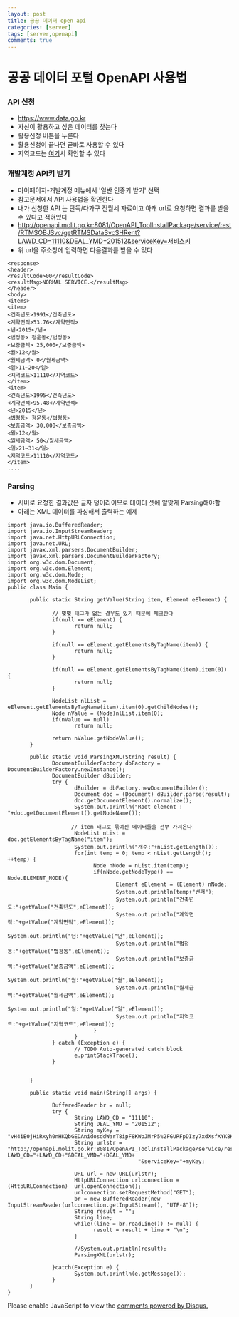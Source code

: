 ```yaml
---
layout: post
title: 공공 데이터 open api
categories: [server]
tags: [server,openapi]
comments: true
---
```


# 공공 데이터 포털 OpenAPI 사용법
### API 신청
- https://www.data.go.kr
- 자신이 활용하고 싶은 데이터를 찾는다
- 활용신청 버튼을 누른다
- 활용신청이 끝나면 곧바로 사용할 수 있다
- 지역코드는 [여기](https://www.mois.go.kr/frt/bbs/type001/commonSelectBoardArticle.do?bbsId=BBSMSTR_000000000052&nttId=61552)서 확인할 수 있다

### 개발계정 API키 받기
- 마이페이지-개발계정 메뉴에서 '일반 인증키 받기' 선택
- 참고문서에서 API 사용법을 확인한다
- 내가 신청한 API 는 단독/다가구 전월세 자료이고 아래 url로 요청하면 결과를 받을 수 있다고 적혀있다
- http://openapi.molit.go.kr:8081/OpenAPI_ToolInstallPackage/service/rest/RTMSOBJSvc/getRTMSDataSvcSHRent?LAWD_CD=11110&DEAL_YMD=201512&serviceKey=서비스키
- 위 url을 주소창에 입력하면 다음결과를 받을 수 있다

~~~
<response>
<header>
<resultCode>00</resultCode>
<resultMsg>NORMAL SERVICE.</resultMsg>
</header>
<body>
<items>
<item>
<건축년도>1991</건축년도>
<계약면적>53.76</계약면적>
<년>2015</년>
<법정동> 청운동</법정동>
<보증금액> 25,000</보증금액>
<월>12</월>
<월세금액> 0</월세금액>
<일>11~20</일>
<지역코드>11110</지역코드>
</item>
<item>
<건축년도>1995</건축년도>
<계약면적>95.48</계약면적>
<년>2015</년>
<법정동> 청운동</법정동>
<보증금액> 30,000</보증금액>
<월>12</월>
<월세금액> 50</월세금액>
<일>21~31</일>
<지역코드>11110</지역코드>
</item>
....
~~~

### Parsing
- 서버로 요청한 결과값은 글자 덩어리이므로 데이터 셋에 알맞게 Parsing해야함
- 아래는 XML 데이터를 파싱해서 출력하는 예제

~~~
import java.io.BufferedReader;
import java.io.InputStreamReader;
import java.net.HttpURLConnection;
import java.net.URL;
import javax.xml.parsers.DocumentBuilder;
import javax.xml.parsers.DocumentBuilderFactory;
import org.w3c.dom.Document;
import org.w3c.dom.Element;
import org.w3c.dom.Node;
import org.w3c.dom.NodeList;
public class Main {
       
       public static String getValue(String item, Element eElement) {
       
              // 몇몇 태그가 없는 경우도 있기 때문에 체크한다
              if(null == eElement) {
                     return null;
              }
              
              if(null == eElement.getElementsByTagName(item)) {
                     return null;
              }             
              
              if(null == eElement.getElementsByTagName(item).item(0)) {
                     return null;
              }             
              
              NodeList nlList =  eElement.getElementsByTagName(item).item(0).getChildNodes();
              Node nValue = (Node)nlList.item(0);
              if(nValue == null)
                     return null;
              
              return nValue.getNodeValue();
       }
       
       public static void ParsingXML(String result) {
              DocumentBuilderFactory dbFactory =  DocumentBuilderFactory.newInstance();
              DocumentBuilder dBuilder;
              try {
                     dBuilder = dbFactory.newDocumentBuilder();
                     Document doc = (Document) dBuilder.parse(result);
                     doc.getDocumentElement().normalize();
                     System.out.println("Root element :  "+doc.getDocumentElement().getNodeName());
                     
                    // item 태그로 묶여진 데이터들을 전부 가져온다
                     NodeList nList = doc.getElementsByTagName("item");
                     System.out.println("개수:"+nList.getLength());
                     for(int temp = 0; temp < nList.getLength(); ++temp) {
                           Node nNode = nList.item(temp);
                           if(nNode.getNodeType() == Node.ELEMENT_NODE){
                                  Element eElement = (Element) nNode;
                                  System.out.println(temp+"번째");
                                  System.out.println("건축년도:"+getValue("건축년도",eElement));
                                  System.out.println("계약면적:"+getValue("계약면적",eElement));
                                  System.out.println("년:"+getValue("년",eElement));
                                  System.out.println("법정동:"+getValue("법정동",eElement));
                                  System.out.println("보증금액:"+getValue("보증금액",eElement));
                                  System.out.println("월:"+getValue("월",eElement));
                                  System.out.println("월세금액:"+getValue("월세금액",eElement));
                                  System.out.println("일:"+getValue("일",eElement));
                                  System.out.println("지역코드:"+getValue("지역코드",eElement));
                           }
                     }
              } catch (Exception e) {
                     // TODO Auto-generated catch block
                     e.printStackTrace();
              }
              
              
       }
       
       public static void main(String[] args) {
              
              BufferedReader br = null;
              try {
                     String LAWD_CD = "11110";
                     String DEAL_YMD = "201512";
                     String myKey =  "vH4iE0jHiRxyh0nHKQbGEDAnidosddWarT8ipF8KWpJMrP5%2FGURFpDIzy7xdXsfXYK8KX4zhqvm1EzYK7X%2FSvg%3D%3D";
                     String urlstr =  "http://openapi.molit.go.kr:8081/OpenAPI_ToolInstallPackage/service/rest/RTMSOBJSvc/getRTMSDataSvcSHRent?LAWD_CD="+LAWD_CD+"&DEAL_YMD="+DEAL_YMD+
                                         "&serviceKey="+myKey;
                           
                     URL url = new URL(urlstr);
                     HttpURLConnection urlconnection = (HttpURLConnection)  url.openConnection();
                     urlconnection.setRequestMethod("GET");
                     br = new BufferedReader(new  InputStreamReader(urlconnection.getInputStream(), "UTF-8"));
                     String result = "";
                     String line;
                     while((line = br.readLine()) != null) {
                           result = result + line + "\n";
                     }
                     
                     //System.out.println(result);
                     ParsingXML(urlstr);  
                     
              }catch(Exception e) {
                     System.out.println(e.getMessage());
              }
       }
}
~~~



<div id="disqus_thread"></div>
<script>

/**
*  RECOMMENDED CONFIGURATION VARIA*BLES: EDIT AND UNCOMMENT THE SECTION BELOW TO INSERT DYNAMIC VALUES FROM YOUR PLATFORM OR CMS.
*  LEARN WHY DEFINING THESE VARIABLES IS IMPORTANT: https://disqus.com/admin/universalcode/#configuration-variables*/
/*
var disqus_config = function () {
this.page.url = PAGE_URL;  // Replace PAGE_URL with your page's canonical URL variable
this.page.identifier = PAGE_IDENTIFIER; // Replace PAGE_IDENTIFIER with your page's unique identifier variable
};
*/
(function() { // DON'T EDIT BELOW THIS LINE
var d = document, s = d.createElement('script');
s.src = 'https://parkwonhui.disqus.com/embed.js';
s.setAttribute('data-timestamp', +new Date());
(d.head || d.body).appendChild(s);
})();
</script>
<noscript>Please enable JavaScript to view the <a href="https://disqus.com/?ref_noscript">comments powered by Disqus.</a></noscript>
                            